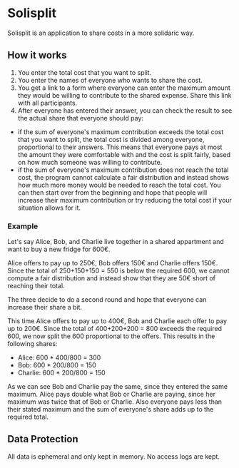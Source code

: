 # Solisplit

Solisplit is an application to share costs in a more solidaric way.

## How it works

1. You enter the total cost that you want to split.
2. You enter the names of everyone who wants to share the cost.
3. You get a link to a form where everyone can enter the maximum amount they would be willing to contribute to the shared expense. Share this link with all participants.
4. After everyone has entered their answer, you can check the result to see the actual share that everyone should pay:
  - if the sum of everyone's maximum contribution exceeds the total cost that you want to split, the total cost is divided among everyone, proportional to their answers. This means that everyone pays at most the amount they were comfortable with and the cost is split fairly, based on how much someone was willing to contribute.
  - if the sum of everyone's maximum contribution does not reach the total cost, the program cannot calculate a fair distribution and instead shows how much more money would be needed to reach the total cost. You can then start over from the beginning and hope that people will increase their maximum contribution or try reducing the total cost if your situation allows for it.

### Example

Let's say Alice, Bob, and Charlie live together in a shared appartment and want to buy a new fridge for 600€.

Alice offers to pay up to 250€, Bob offers 150€ and Charlie offers 150€.
Since the total of 250+150+150 = 550 is below the required 600, we cannot compute a fair distribution and instead show that they are 50€ short of reaching their total.

The three decide to do a second round and hope that everyone can increase their share a bit.

This time Alice offers to pay up to 400€, Bob and Charlie each offer to pay up to 200€. Since the total of 400+200+200 = 800 exceeds the required 600, we now split the 600 proportional to the offers. This results in the following shares:

- Alice: 600 * 400/800 = 300
- Bob: 600 * 200/800 = 150
- Charlie: 600 * 200/800 = 150

As we can see Bob and Charlie pay the same, since they entered the same maximum. Alice pays double what Bob or Charlie are paying, since her maximum was twice that of Bob or Charlie. Also everyone pays less than their stated maximum and the sum of everyone's share adds up to the required total.

## Data Protection

All data is ephemeral and only kept in memory.
No access logs are kept.
